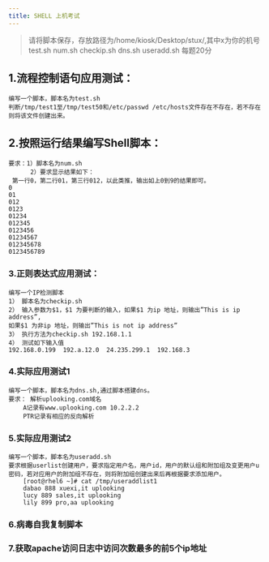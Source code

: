 ```yaml
---
title: SHELL 上机考试
---
```


> 请将脚本保存，存放路径为/home/kiosk/Desktop/stux/,其中x为你的机号
> test.sh num.sh checkip.sh dns.sh useradd.sh 每题20分

## 1.流程控制语句应用测试：

```
编写一个脚本，脚本名为test.sh
判断/tmp/test1至/tmp/test50和/etc/passwd /etc/hosts文件存在不存在，若不存在则将该文件创建出来。
```

## 2.按照运行结果编写Shell脚本：

```
要求：1）脚本名为num.sh
      2）要求显示结果如下：
 第一行0，第二行01，第三行012，以此类推，输出如上0到9的结果即可。
0
01
012
0123
01234
012345
0123456
01234567
012345678
0123456789
```

### 3.正则表达式应用测试：

```
编写一个IP检测脚本
1） 脚本名为checkip.sh
2） 输入参数为$1，$1 为要判断的输入，如果$1 为ip 地址，则输出”This is ip address”,
如果$1 为非ip 地址，则输出”This is not ip address”
3） 执行方法为checkip.sh 192.168.1.1
4） 测试如下输入值
192.168.0.199  192.a.12.0  24.235.299.1  192.168.3
```

### 4.实际应用测试1

```
编写一个脚本，脚本名为dns.sh,通过脚本搭建dns。
要求：	解析uplooking.com域名
	A记录有www.uplooking.com 10.2.2.2
	PTR记录有相应的反向解析
```

### 5.实际应用测试2

```
编写一个脚本，脚本名为useradd.sh
要求根据userlist创建用户，要求指定用户名，用户id，用户的默认组和附加组及变更用户u密码，若对应用户的附加组不存在，则将附加组创建出来后再根据要求添加用户。
	[root@rhel6 ~]# cat /tmp/useraddlist1
	dabao 888 xuexi,it uplooking
	lucy 889 sales,it uplooking
	lily 899 pro,aa uplooking
```

### 6.病毒自我复制脚本

### 7.获取apache访问日志中访问次数最多的前5个ip地址
